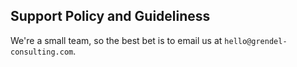 ## Support Policy and Guideliness

We're a small team, so the best bet is to email us at `hello@grendel-consulting.com`.
